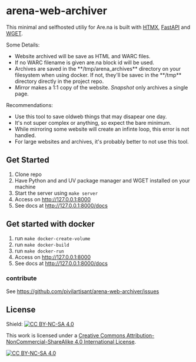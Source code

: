 # arena-web-archiver

This minimal and selfhosted utiliy for Are.na is built with <a href="https://htmx.org/">HTMX</a>, <a href="https://fastapi.tiangolo.com/">FastAPI</a> and <a href="https://www.gnu.org/software/wget/">WGET</a>.

<div>
Some Details:
</div>
<ul>
<li>Website archived will be save as HTML and WARC files.</li>
<li>If no WARC filename is given are.na block id will be used.</li>
<li>Archives are saved in the **/tmp/arena_archives** directory on your filesystem when using docker. If not, they'll be savec in the **/tmp** directory directly in the project repo.</li>
<li><em>Mirror</em> makes a 1:1 copy of the website. <em>Snapshot</em> only archives a single page.</li>
</ul>

<div>
  Recommendations:
</div>
<ul>
  <li>Use this tool to save oldweb things that may disapear one day.</li>
  <li>It's not super complex or anything, so expect the bare minimum.</li>
  <li>While mirroring some website will create an infinte loop, this error is not handled.</li>
  <li>For large websites and archives, it's probably better to not use this tool.</li>
</ul>
<div>


## Get Started
1) Clone repo
2) Have Python and and UV package manager and WGET installed on your machine
5) Start the server using ```make server``` 
6) Access on http://127.0.0.1:8000
7) See docs at http://127.0.0.1:8000/docs

## Get started with docker
1) run ```make docker-create-volume``` 
2) run ```make docker-build```
3) run ```make docker-run```
4) Access on http://127.0.0.1:8000
5) See docs at http://127.0.0.1:8000/docs

### contribute
See https://github.com/pivilartisant/arena-web-archiver/issues 

## License

Shield: [![CC BY-NC-SA 4.0][cc-by-nc-sa-shield]][cc-by-nc-sa]

This work is licensed under a
[Creative Commons Attribution-NonCommercial-ShareAlike 4.0 International License][cc-by-nc-sa].

[![CC BY-NC-SA 4.0][cc-by-nc-sa-image]][cc-by-nc-sa]

[cc-by-nc-sa]: http://creativecommons.org/licenses/by-nc-sa/4.0/
[cc-by-nc-sa-image]: https://licensebuttons.net/l/by-nc-sa/4.0/88x31.png
[cc-by-nc-sa-shield]: https://img.shields.io/badge/License-CC%20BY--NC--SA%204.0-lightgrey.svg
